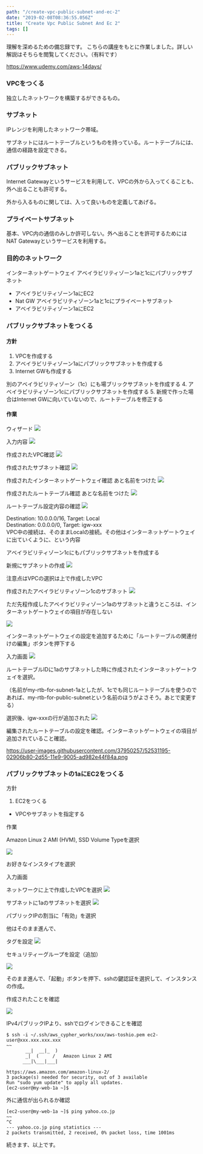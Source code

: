 ```yaml
---
path: "/create-vpc-public-subnet-and-ec-2"
date: "2019-02-08T08:36:55.056Z"
title: "Create Vpc Public Subnet And Ec 2"
tags: []
---
```


理解を深めるための備忘録です。
こちらの講座をもとに作業しました。詳しい解説はそちらを閲覧してください。（有料です）

https://www.udemy.com/aws-14days/


### VPCをつくる

独立したネットワークを構築するができるもの。

### サブネット

IPレンジを利用したネットワーク帯域。

サブネットにはルートテーブルというものを持っている。ルートテーブルには、通信の経路を設定できる。

### パブリックサブネット

Internet Gatewayというサービスを利用して、VPCの外から入ってくることも、外へ出ることも許可する。

外から入るものに関しては、入って良いものを定義してあげる。

### プライベートサブネット

基本、VPC内の通信のみしか許可しない。外へ出ることを許可するためにはNAT Gatewayというサービスを利用する。


### 目的のネットワーク

インターネットゲートウェイ
アベイラビリティゾーン1aと1cにパブリックサブネット
  * アベイラビリティゾーン1aにEC2
  * Nat GW
アベイラビリティゾーン1aと1cにプライベートサブネット
  * アベイラビリティゾーン1aにEC2

### パブリックサブネットをつくる

#### 方針

1. VPCを作成する
2. アベイラビリティゾーン1aにパブリックサブネットを作成する
3. Internet GWも作成する

別のアベイラビリティゾーン（1c）にも場ブリックサブネットを作成する
4. アベイラビリティゾーン1cにパブリックサブネットを作成する
5. 新規で作った場合はInternet GWに向いていないので、ルートテーブルを修正する


#### 作業

ウィザード
![](https://user-images.githubusercontent.com/37950257/52530667-1aafbd00-2d4c-11e9-8d7f-e1b799e4190a.png)


入力内容
![](https://user-images.githubusercontent.com/37950257/52530668-1aafbd00-2d4c-11e9-9817-7caf98d76677.png)


作成されたVPC確認
![](https://user-images.githubusercontent.com/37950257/52530670-1b485380-2d4c-11e9-895a-331b79c89b48.png)


作成されたサブネット確認
![](https://user-images.githubusercontent.com/37950257/52530671-1b485380-2d4c-11e9-8259-a0962bcef880.png)


作成されたインターネットゲートウェイ確認
あと名前をつけた
![](https://user-images.githubusercontent.com/37950257/52530672-1be0ea00-2d4c-11e9-9b08-f558d7f3d4f2.png)

作成されたルートテーブル確認
あとな名前をつけた
![](https://user-images.githubusercontent.com/37950257/52530673-1be0ea00-2d4c-11e9-8ecf-36df1fb6f764.png)

ルートテーブル設定内容の確認
![](https://user-images.githubusercontent.com/37950257/52530674-1be0ea00-2d4c-11e9-88ba-16885ea4351e.png)

Destination: 10.0.0.0/16, Target: Local
<br />
Destination: 0.0.0.0/0, Target: igw-xxx
<br />
VPC中の接続は、そのままLocalの接続。その他はインターネットゲートウェイに出ていくように、という内容

アベイラビリティゾーン1cにもパブリックサブネットを作成する

新規にサブネットの作成
![](https://user-images.githubusercontent.com/37950257/52530850-5dbf5f80-2d4f-11e9-8c6a-3c240a42450d.png)

注意点はVPCの選択は上で作成したVPC

作成されたアベイラビリティゾーン1cのサブネット
![](https://user-images.githubusercontent.com/37950257/52530851-5dbf5f80-2d4f-11e9-94f0-1c075107f2fb.png)

ただ先程作成したアベイラビリティゾーン1aのサブネットと違うところは、インターネットゲートウェイの項目が存在しない

![](https://user-images.githubusercontent.com/37950257/52530852-5dbf5f80-2d4f-11e9-91cd-fbff75f6c8b3.png)

インターネットゲートウェイの設定を追加するために「ルートテーブルの関連付けの編集」ボタンを押下する

入力画面
![](https://user-images.githubusercontent.com/37950257/52530853-5e57f600-2d4f-11e9-90f9-c996a4867845.png)

ルートテーブルIDに1aのサブネットした時に作成されたインターネットゲートウェイを選択。

（名前がmy-rtb-for-subnet-1aとしたが、1cでも同じルートテーブルを使うのであれば、my-rtb-for-public-subnetという名前のほうがよさそう。あとで変更する）

選択後、igw-xxxの行が追加された
![](https://user-images.githubusercontent.com/37950257/52530854-5e57f600-2d4f-11e9-9904-af469c8d540a.png)

編集されたルートテーブルの設定を確認。インターネットゲートウェイの項目が追加されていること確認。

https://user-images.githubusercontent.com/37950257/52531195-02906b80-2d55-11e9-9005-ad982e44f84a.png


### パブリックサブネットの1aにEC2をつくる

方針

1. EC2をつくる
  * VPCやサブネットを指定する

作業

Amazon Linux 2 AMI (HVM), SSD Volume Typeを選択

![](https://user-images.githubusercontent.com/37950257/52531197-03290200-2d55-11e9-9b97-e219c295af77.png)

お好きなインスタイプを選択

入力画面

ネットワークに上で作成したVPCを選択
![](https://user-images.githubusercontent.com/37950257/52531198-03290200-2d55-11e9-8e4a-5a792dd38ad9.png)

サブネットに1aのサブネットを選択
![](https://user-images.githubusercontent.com/37950257/52531199-03290200-2d55-11e9-8c1b-0b7d6df9553e.png)

パブリックIPの割当に「有効」を選択

他はそのまま進んで、

タグを設定
![](https://user-images.githubusercontent.com/37950257/52531200-03290200-2d55-11e9-90c8-14099b22f610.png)

セキュリティーグループを設定（追加）

![](https://user-images.githubusercontent.com/37950257/52531201-03c19880-2d55-11e9-9b2c-47bf7de052ce.png)

そのまま進んで、「起動」ボタンを押下、sshの鍵認証を選択して、インスタンスの作成。

作成されたことを確認

![](https://user-images.githubusercontent.com/37950257/52531398-2d2ff380-2d58-11e9-97dd-f176f6e7c48d.png)

IPv4パブリックIPより、sshでログインできることを確認

```
$ ssh -i ~/.ssh/aws_cypher_works/xxx/aws-toshio.pem ec2-user@xxx.xxx.xxx.xxx
~~
       __|  __|_  )
       _|  (     /   Amazon Linux 2 AMI
      ___|\___|___|

https://aws.amazon.com/amazon-linux-2/
3 package(s) needed for security, out of 3 available
Run "sudo yum update" to apply all updates.
[ec2-user@my-web-1a ~]$
```

外に通信が出られるか確認

```
[ec2-user@my-web-1a ~]$ ping yahoo.co.jp
~~
^C
--- yahoo.co.jp ping statistics ---
2 packets transmitted, 2 received, 0% packet loss, time 1001ms
```

続きます、以上です。
